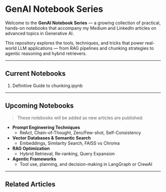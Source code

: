 # GenAI Notebook Series

Welcome to the **GenAI Notebook Series** — a growing collection of practical, hands-on notebooks that accompany my Medium and LinkedIn articles on advanced topics in Generative AI.

This repository explores the tools, techniques, and tricks that power real-world LLM applications — from RAG pipelines and chunking strategies to agentic reasoning and hybrid retrievers.

---

## Current Notebooks
1. Definitive Guide to chunking.ipynb
---

## Upcoming Notebooks

> These notebooks will be added as new articles are published:

- **Prompt Engineering Techniques**
  - ReAct, Chain-of-Thought, Zero/Few-shot, Self-Consistency
- **Vector Databases & Semantic Search**
  - Embeddings, Similarity Search, FAISS vs Chroma
- **RAG Optimization**
  - Hybrid Retrieval, Re-ranking, Query Expansion
- **Agentic Frameworks**
  - Tool use, planning, and decision-making in LangGraph or CrewAI

---

## Related Articles


